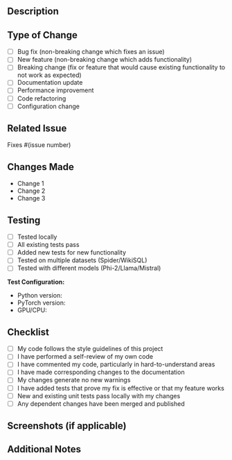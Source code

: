 ## Description
<!-- Provide a brief description of your changes -->

## Type of Change
<!-- Mark the relevant option with an "x" -->

- [ ] Bug fix (non-breaking change which fixes an issue)
- [ ] New feature (non-breaking change which adds functionality)
- [ ] Breaking change (fix or feature that would cause existing functionality to not work as expected)
- [ ] Documentation update
- [ ] Performance improvement
- [ ] Code refactoring
- [ ] Configuration change

## Related Issue
<!-- If this PR addresses an issue, link it here -->
Fixes #(issue number)

## Changes Made
<!-- List the specific changes made in this PR -->

- Change 1
- Change 2
- Change 3

## Testing
<!-- Describe the tests you ran to verify your changes -->

- [ ] Tested locally
- [ ] All existing tests pass
- [ ] Added new tests for new functionality
- [ ] Tested on multiple datasets (Spider/WikiSQL)
- [ ] Tested with different models (Phi-2/Llama/Mistral)

**Test Configuration:**
- Python version:
- PyTorch version:
- GPU/CPU:

## Checklist
<!-- Mark completed items with an "x" -->

- [ ] My code follows the style guidelines of this project
- [ ] I have performed a self-review of my own code
- [ ] I have commented my code, particularly in hard-to-understand areas
- [ ] I have made corresponding changes to the documentation
- [ ] My changes generate no new warnings
- [ ] I have added tests that prove my fix is effective or that my feature works
- [ ] New and existing unit tests pass locally with my changes
- [ ] Any dependent changes have been merged and published

## Screenshots (if applicable)
<!-- Add screenshots to help explain your changes -->

## Additional Notes
<!-- Add any additional notes for reviewers -->
